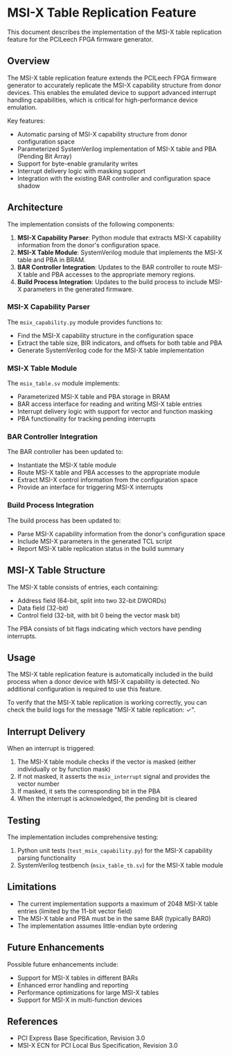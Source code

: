 # MSI-X Table Replication Feature

This document describes the implementation of the MSI-X table replication feature for the PCILeech FPGA firmware generator.

## Overview

The MSI-X table replication feature extends the PCILeech FPGA firmware generator to accurately replicate the MSI-X capability structure from donor devices. This enables the emulated device to support advanced interrupt handling capabilities, which is critical for high-performance device emulation.

Key features:
- Automatic parsing of MSI-X capability structure from donor configuration space
- Parameterized SystemVerilog implementation of MSI-X table and PBA (Pending Bit Array)
- Support for byte-enable granularity writes
- Interrupt delivery logic with masking support
- Integration with the existing BAR controller and configuration space shadow

## Architecture

The implementation consists of the following components:

1. **MSI-X Capability Parser**: Python module that extracts MSI-X capability information from the donor's configuration space.
2. **MSI-X Table Module**: SystemVerilog module that implements the MSI-X table and PBA in BRAM.
3. **BAR Controller Integration**: Updates to the BAR controller to route MSI-X table and PBA accesses to the appropriate memory regions.
4. **Build Process Integration**: Updates to the build process to include MSI-X parameters in the generated firmware.

### MSI-X Capability Parser

The `msix_capability.py` module provides functions to:
- Find the MSI-X capability structure in the configuration space
- Extract the table size, BIR indicators, and offsets for both table and PBA
- Generate SystemVerilog code for the MSI-X table implementation

### MSI-X Table Module

The `msix_table.sv` module implements:
- Parameterized MSI-X table and PBA storage in BRAM
- BAR access interface for reading and writing MSI-X table entries
- Interrupt delivery logic with support for vector and function masking
- PBA functionality for tracking pending interrupts

### BAR Controller Integration

The BAR controller has been updated to:
- Instantiate the MSI-X table module
- Route MSI-X table and PBA accesses to the appropriate module
- Extract MSI-X control information from the configuration space
- Provide an interface for triggering MSI-X interrupts

### Build Process Integration

The build process has been updated to:
- Parse MSI-X capability information from the donor's configuration space
- Include MSI-X parameters in the generated TCL script
- Report MSI-X table replication status in the build summary

## MSI-X Table Structure

The MSI-X table consists of entries, each containing:
- Address field (64-bit, split into two 32-bit DWORDs)
- Data field (32-bit)
- Control field (32-bit, with bit 0 being the vector mask bit)

The PBA consists of bit flags indicating which vectors have pending interrupts.

## Usage

The MSI-X table replication feature is automatically included in the build process when a donor device with MSI-X capability is detected. No additional configuration is required to use this feature.

To verify that the MSI-X table replication is working correctly, you can check the build logs for the message "MSI-X table replication: ✓".

## Interrupt Delivery

When an interrupt is triggered:
1. The MSI-X table module checks if the vector is masked (either individually or by function mask)
2. If not masked, it asserts the `msix_interrupt` signal and provides the vector number
3. If masked, it sets the corresponding bit in the PBA
4. When the interrupt is acknowledged, the pending bit is cleared

## Testing

The implementation includes comprehensive testing:
1. Python unit tests (`test_msix_capability.py`) for the MSI-X capability parsing functionality
2. SystemVerilog testbench (`msix_table_tb.sv`) for the MSI-X table module

## Limitations

- The current implementation supports a maximum of 2048 MSI-X table entries (limited by the 11-bit vector field)
- The MSI-X table and PBA must be in the same BAR (typically BAR0)
- The implementation assumes little-endian byte ordering

## Future Enhancements

Possible future enhancements include:
- Support for MSI-X tables in different BARs
- Enhanced error handling and reporting
- Performance optimizations for large MSI-X tables
- Support for MSI-X in multi-function devices

## References

- PCI Express Base Specification, Revision 3.0
- MSI-X ECN for PCI Local Bus Specification, Revision 3.0